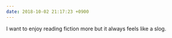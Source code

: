 ```yaml
---
date: 2018-10-02 21:17:23 +0900
---
```

I want to enjoy reading fiction more but it always feels like a slog. 
